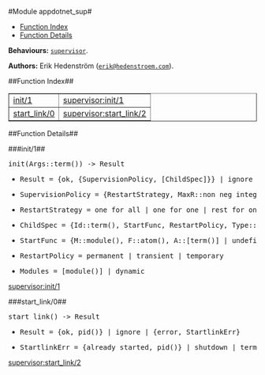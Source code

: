 

#Module appdotnet_sup#
* [Function Index](#index)
* [Function Details](#functions)


__Behaviours:__ [`supervisor`](supervisor.md).

__Authors:__ Erik Hedenstr&ouml;m ([`erik@hedenstroem.com`](mailto:erik@hedenstroem.com)).<a name="index"></a>

##Function Index##


<table width="100%" border="1" cellspacing="0" cellpadding="2" summary="function index"><tr><td valign="top"><a href="#init-1">init/1</a></td><td><a href="http://www.erlang.org/doc/man/supervisor.html#Module:init-1">supervisor:init/1</a></td></tr><tr><td valign="top"><a href="#start_link-0">start_link/0</a></td><td><a href="http://www.erlang.org/doc/man/supervisor.html#start_link-2">supervisor:start_link/2</a></td></tr></table>


<a name="functions"></a>

##Function Details##

<a name="init-1"></a>

###init/1##


<pre>init(Args::term()) -&gt; Result</pre>
<ul class="definitions"><li><pre>Result = {ok, {SupervisionPolicy, [ChildSpec]}} | ignore</pre></li><li><pre>SupervisionPolicy = {RestartStrategy, MaxR::non_neg_integer(), MaxT::pos_integer()}</pre></li><li><pre>RestartStrategy = one_for_all | one_for_one | rest_for_one | simple_one_for_one</pre></li><li><pre>ChildSpec = {Id::term(), StartFunc, RestartPolicy, Type::worker | supervisor, Modules}</pre></li><li><pre>StartFunc = {M::module(), F::atom(), A::[term()] | undefined}</pre></li><li><pre>RestartPolicy = permanent | transient | temporary</pre></li><li><pre>Modules = [module()] | dynamic</pre></li></ul>

[supervisor:init/1](http://www.erlang.org/doc/man/supervisor.html#Module:init-1)<a name="start_link-0"></a>

###start_link/0##


<pre>start_link() -&gt; Result</pre>
<ul class="definitions"><li><pre>Result = {ok, pid()} | ignore | {error, StartlinkErr}</pre></li><li><pre>StartlinkErr = {already_started, pid()} | shutdown | term()</pre></li></ul>

[supervisor:start_link/2](http://www.erlang.org/doc/man/supervisor.html#start_link-2)